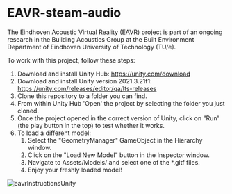 # EAVR-steam-audio

The Eindhoven Acoustic Virtual Reality (EAVR) project is part of an ongoing research in the Building Acoustics Group at the Built Environment Department of Eindhoven University of Technology (TU/e).

To work with this project, follow these steps:
1. Download and install Unity Hub: https://unity.com/download
2. Download and install Unity version 2021.3.21f1: https://unity.com/releases/editor/qa/lts-releases
3. Clone this repository to a folder you can find. 
4. From within Unity Hub 'Open' the project by selecting the folder you just cloned.
5. Once the project opened in the correct version of Unity, click on "Run" (the play button in the top) to test whether it works.
6. To load a different model:
    1. Select the "GeometryManager" GameObject in the Hierarchy window.
    2. Click on the "Load New Model" button in the Inspector window.
    3. Navigate to Assets/Models/ and select one of the \*.gltf files.
    4. Enjoy your freshly loaded model!

![eavrInstructionsUnity](https://user-images.githubusercontent.com/32464520/235452874-126dcb11-d03a-4cb7-91bf-147377ab88e7.png)
